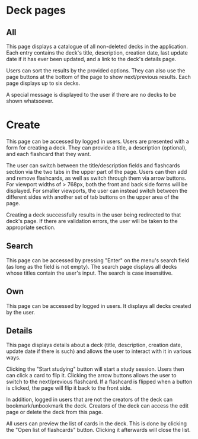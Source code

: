 # Deck pages

## All
This page displays a catalogue of all non-deleted decks in the application. Each entry contains the deck's title, description, creation date, last update date if it has ever been updated, and a link to the deck's details page.

Users can sort the results by the provided options. They can also use the page buttons at the bottom of the page to show next/previous results. Each page displays up to six decks.

A special message is displayed to the user if there are no decks to be shown whatsoever.

# Create
This page can be accessed by logged in users. Users are presented with a form for creating a deck. They can provide a title, a description (optional), and each flashcard that they want.

The user can switch between the title/description fields and flashcards section via the two tabs in the upper part of the page. Users can then add and remove flashcards, as well as switch through them via arrow buttons. For viewport widths of > 768px, both the front and back side forms will be displayed. For smaller viewports, the user can instead switch between the different sides with another set of tab buttons on the upper area of the page.

Creating a deck successfully results in the user being redirected to that deck's page. If there are validation errors, the user will be taken to the appropriate section.

## Search
This page can be accessed by pressing "Enter" on the menu's search field (as long as the field is not empty). The search page displays all decks whose titles contain the user's input. The search is case insensitive.

## Own
This page can be accessed by logged in users. It displays all decks created by the user.

## Details
This page displays details about a deck (title, description, creation date, update date if there is such) and allows the user to interact with it in various ways.

Clicking the "Start studying" button will start a study session. Users then can click a card to flip it. Clicking the arrow buttons allows the user to switch to the next/previous flashcard. If a flashcard is flipped when a button is clicked, the page will flip it back to the front side.

In addition, logged in users that are not the creators of the deck can bookmark/unbookmark the deck. Creators of the deck can access the edit page or delete the deck from this page.

All users can preview the list of cards in the deck. This is done by clicking the "Open list of flashcards" button. Clicking it afterwards will close the list.